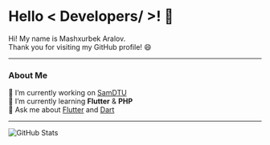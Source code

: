 # Hello < Developers/ >! 👋

Hi! My name is Mashxurbek Aralov.  
Thank you for visiting my GitHub profile! 😄

---

### About Me

🔭 I’m currently working on [SamDTU](https://github.com/Mashxurbek-2013/SamDTU)  
🌱 I’m currently learning **Flutter** & **PHP**  
💬 Ask me about [Flutter](https://flutter.dev) and [Dart](https://dart.dev)

---

![GitHub Stats](https://github-readme-stats.vercel.app/api?username=Mashxurbek-2013&show_icons=true&theme=radical)
